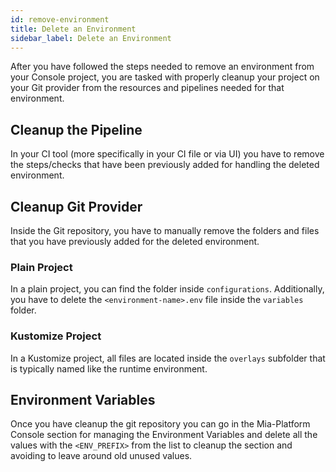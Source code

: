 ```yaml
---
id: remove-environment
title: Delete an Environment
sidebar_label: Delete an Environment
---
```


After you have followed the steps needed to remove an environment from your Console project, you are tasked with properly cleanup your project on your Git provider from the resources and pipelines needed for that environment.

## Cleanup the Pipeline

In your CI tool (more specifically in your CI file or via UI) you have to remove the steps/checks that have been previously added for handling the deleted environment.

## Cleanup Git Provider

Inside the Git repository, you have to manually remove the folders and files that you have previously added for the deleted environment.

### Plain Project

In a plain project, you can find the folder inside `configurations`. Additionally, you have to delete the `<environment-name>.env` file inside the `variables` folder.

### Kustomize Project

In a Kustomize project, all files are located inside the `overlays` subfolder that is typically named like the runtime environment.

## Environment Variables

Once you have cleanup the git repository you can go in the Mia-Platform Console section for managing the Environment Variables and delete all the values with the `<ENV_PREFIX>` from the list to cleanup the section and avoiding to leave around old unused values.
